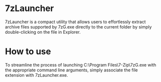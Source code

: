 # 7zLauncher

7zLauncher is a compact utility that allows users to effortlessly extract archive files supported by 7zG.exe directly to the current folder by simply double-clicking on the file in Explorer.

# How to use

To streamline the process of launching C:\Program Files\7-Zip\7zG.exe with the appropriate command line arguments, simply associate the file extension with 7zLauncher.exe.
